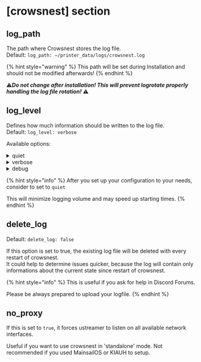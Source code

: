 # \[crowsnest] section

## **log\_path**

The path where Crowsnest stores the log file.\
Default: `log_path: ~/printer_data/logs/crowsnest.log`

{% hint style="warning" %}
This path will be set during Installation and should not be modified afterwards!
{% endhint %}

&#x20;:warning:_**Do not change after installation! This will prevent logrotate properly handling the log file rotation!**_ :warning:

## **log\_level**

Defines how much information should be written to the log file.\
Default: `log_level: verbose`

Available options:

<details>

<summary>quiet</summary>

Some basic information.

```
log_level: quiet
```

Example output:

```
[06/16/22 09:57:01] crowsnest: crowsnest - A webcam Service for multiple Cams and Stream Services.
[06/16/22 09:57:01] crowsnest: Version: v2.4.0-15-ge42799b
[06/16/22 09:57:01] crowsnest: Prepare Startup ...
[06/16/22 09:57:01] crowsnest: INFO: Checking Dependencys
[06/16/22 09:57:01] crowsnest: Dependency: 'crudini' found in /usr/bin/crudini.
[06/16/22 09:57:02] crowsnest: Dependency: 'find' found in /usr/bin/find.
[06/16/22 09:57:02] crowsnest: Dependency: 'logger' found in /usr/bin/logger.
[06/16/22 09:57:02] crowsnest: Dependency: 'xargs' found in /usr/bin/xargs.
[06/16/22 09:57:02] crowsnest: Dependency: 'ffmpeg' found in /usr/bin/ffmpeg.
[06/16/22 09:57:02] crowsnest: Dependency: 'ustreamer' found in bin/ustreamer/ustreamer.
[06/16/22 09:57:02] crowsnest: Dependency: 'rtsp-simple-server' found in bin/rtsp-simple-server/rtsp-simple-server.
[06/16/22 09:57:02] crowsnest: INFO: Detect available Devices
[06/16/22 09:57:02] crowsnest: INFO: Found 1 total available Device(s)
[06/16/22 09:57:02] crowsnest: Detected 'Raspicam' Device -> /dev/video0
[06/16/22 09:57:02] crowsnest: INFO: No usable CSI Devices found.
[06/16/22 09:57:02] crowsnest: V4L2 Control:
[06/16/22 09:57:02] crowsnest: No parameters set for [cam 1]. Skipped.
[06/16/22 09:57:02] crowsnest: Try to start configured Cams / Services...
[06/16/22 09:57:03] crowsnest: INFO: Configuration of Section [cam 1] looks good. Continue...
[06/16/22 09:57:03] crowsnest: Starting ustreamer with Device /dev/video0 ...
[06/16/22 09:57:05] crowsnest: ... Done!
```

</details>

<details>

<summary>verbose</summary>

For setup & troubleshooting.

```
log_level: verbose
```

It contains your existing crowsnest.conf and displays detailed information about the configured and connected cameras. It also gives information about their capabilities.

Turn it off when it is not needed.

Check out this [example](https://github.com/mainsail-crew/crowsnest/blob/master/log-example.md).

</details>

<details>

<summary>debug</summary>

For debugging only.

```
log_level: debug
```

In addition to the 'verbose' output, you also get information about the configured startup parameters (and default settings), plus it shows the output of the streamer you selected.

This option is useful for debugging purposes and should be turned off when it is not needed.

</details>

{% hint style="info" %}
After you set up your configuration to your needs, consider to set to `quiet`

This will minimize logging volume and may speed up starting times.
{% endhint %}

## **delete\_log**

Default: `delete_log: false`

If this option is set to true, the existing log file will be deleted with every restart of crowsnest.\
It could help to determine issues quicker, because the log will contain only informations about the current state since restart of crowsnest.

{% hint style="info" %}
This is useful if you ask for help in Discord Forums.

Please be always prepared to upload your logfile.
{% endhint %}

## no\_proxy

If this is set to `true`, it forces ustreamer to listen on all available network interfaces.

Useful if you want to use crowsnest in 'standalone' mode. Not recommended if you used MainsailOS or KIAUH to setup.

